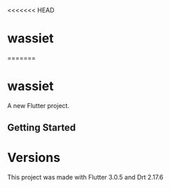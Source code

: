 <<<<<<< HEAD

# wassiet

=======

# wassiet

A new Flutter project.

## Getting Started

# Versions

This project was made with Flutter 3.0.5 and Drt 2.17.6
